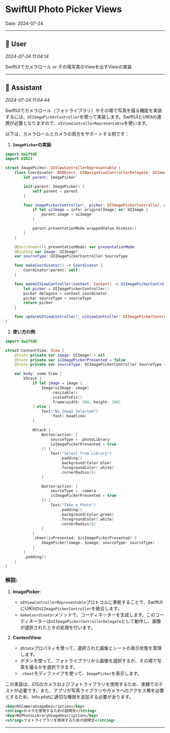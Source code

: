# SwiftUI Photo Picker Views

Date: 2024-07-24

---

## 👤 User
*2024-07-24 11:04:14*

SwiftUIでカメラロール or その場写真のViewを出すViewの実装

---

## 🤖 Assistant
*2024-07-24 11:04:44*

SwiftUIでカメラロール（フォトライブラリ）やその場で写真を撮る機能を実装するには、`UIImagePickerController`を使って実装します。SwiftUIとUIKitの連携が必要となりますので、`UIViewControllerRepresentable`を使います。

以下は、カメラロールとカメラの両方をサポートする例です：

1. **`ImagePicker`の実装**:
```swift
import SwiftUI
import UIKit

struct ImagePicker: UIViewControllerRepresentable {
    class Coordinator: NSObject, UINavigationControllerDelegate, UIImagePickerControllerDelegate {
        let parent: ImagePicker

        init(parent: ImagePicker) {
            self.parent = parent
        }

        func imagePickerController(_ picker: UIImagePickerController, didFinishPickingMediaWithInfo info: [UIImagePickerController.InfoKey : Any]) {
            if let uiImage = info[.originalImage] as? UIImage {
                parent.image = uiImage
            }

            parent.presentationMode.wrappedValue.dismiss()
        }
    }

    @Environment(\.presentationMode) var presentationMode
    @Binding var image: UIImage?
    var sourceType: UIImagePickerController.SourceType

    func makeCoordinator() -> Coordinator {
        Coordinator(parent: self)
    }

    func makeUIViewController(context: Context) -> UIImagePickerController {
        let picker = UIImagePickerController()
        picker.delegate = context.coordinator
        picker.sourceType = sourceType
        return picker
    }

    func updateUIViewController(_ uiViewController: UIImagePickerController, context: Context) {}
}
```

2. **使い方の例**:
```swift
import SwiftUI

struct ContentView: View {
    @State private var image: UIImage? = nil
    @State private var isImagePickerPresented = false
    @State private var sourceType: UIImagePickerController.SourceType = .photoLibrary

    var body: some View {
        VStack {
            if let image = image {
                Image(uiImage: image)
                    .resizable()
                    .scaledToFit()
                    .frame(width: 300, height: 300)
            } else {
                Text("No Image Selected")
                    .font(.headline)
            }

            HStack {
                Button(action: {
                    sourceType = .photoLibrary
                    isImagePickerPresented = true
                }) {
                    Text("Select from Library")
                        .padding()
                        .background(Color.blue)
                        .foregroundColor(.white)
                        .cornerRadius(8)
                }

                Button(action: {
                    sourceType = .camera
                    isImagePickerPresented = true
                }) {
                    Text("Take a Photo")
                        .padding()
                        .background(Color.green)
                        .foregroundColor(.white)
                        .cornerRadius(8)
                }
            }
            .sheet(isPresented: $isImagePickerPresented) {
                ImagePicker(image: $image, sourceType: sourceType)
            }
        }
        .padding()
    }
}
```

### 解説:
1. **ImagePicker**:
    - `UIViewControllerRepresentable`プロトコルに準拠することで、SwiftUIにUIKitの`UIImagePickerController`を統合します。
    - `makeCoordinator`メソッドで、コーディネーターを生成します。このコーディネーターは`UIImagePickerControllerDelegate`として動作し、画像が選択されたときの処理を行います。

2. **ContentView**:
    - `@State`プロパティを使って、選択された画像とシートの表示状態を管理します。
    - ボタンを使って、フォトライブラリから画像を選択するか、その場で写真を撮るかを選択できます。
    - `.sheet`モディファイアを使って、`ImagePicker`を表示します。

この実装は、iOSのカメラおよびフォトライブラリを使用するため、実機でのテストが必要です。また、アプリが写真ライブラリやカメラへのアクセス権を必要とするため、Info.plistに適切な権限を追加する必要があります。

```xml
<key>NSCameraUsageDescription</key>
<string>カメラを使用するための説明文</string>
<key>NSPhotoLibraryUsageDescription</key>
<string>フォトライブラリを使用するための説明文</string>
```

---
